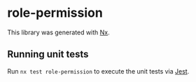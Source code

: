 # role-permission

This library was generated with [Nx](https://nx.dev).

## Running unit tests

Run `nx test role-permission` to execute the unit tests via [Jest](https://jestjs.io).
